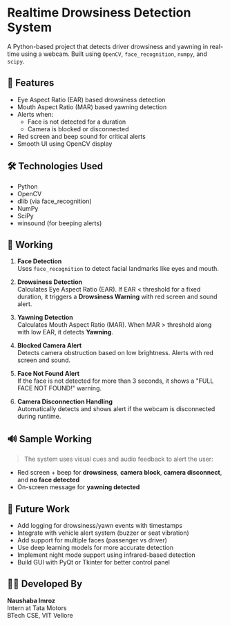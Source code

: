 # Realtime Drowsiness Detection System

A Python-based project that detects driver drowsiness and yawning in real-time using a webcam. Built using `OpenCV`, `face_recognition`, `numpy`, and `scipy`.

## 🚀 Features

- Eye Aspect Ratio (EAR) based drowsiness detection
- Mouth Aspect Ratio (MAR) based yawning detection
- Alerts when:
  - Face is not detected for a duration
  - Camera is blocked or disconnected
- Red screen and beep sound for critical alerts
- Smooth UI using OpenCV display

## 🛠️ Technologies Used

- Python
- OpenCV
- dlib (via face_recognition)
- NumPy
- SciPy
- winsound (for beeping alerts)

## 📸 Working

1. **Face Detection**  
   Uses `face_recognition` to detect facial landmarks like eyes and mouth.

2. **Drowsiness Detection**  
   Calculates Eye Aspect Ratio (EAR). If EAR < threshold for a fixed duration, it triggers a **Drowsiness Warning** with red screen and sound alert.

3. **Yawning Detection**  
   Calculates Mouth Aspect Ratio (MAR). When MAR > threshold along with low EAR, it detects **Yawning**.

4. **Blocked Camera Alert**  
   Detects camera obstruction based on low brightness. Alerts with red screen and sound.

5. **Face Not Found Alert**  
   If the face is not detected for more than 3 seconds, it shows a "FULL FACE NOT FOUND!" warning.

6. **Camera Disconnection Handling**  
   Automatically detects and shows alert if the webcam is disconnected during runtime.

## 🔊 Sample Working

> The system uses visual cues and audio feedback to alert the user:
- Red screen + beep for **drowsiness**, **camera block**, **camera disconnect**, and **no face detected**
- On-screen message for **yawning detected**

## 🔮 Future Work

- Add logging for drowsiness/yawn events with timestamps
- Integrate with vehicle alert system (buzzer or seat vibration)
- Add support for multiple faces (passenger vs driver)
- Use deep learning models for more accurate detection
- Implement night mode support using infrared-based detection
- Build GUI with PyQt or Tkinter for better control panel

## 🧑‍💻 Developed By

**Naushaba Imroz**  
Intern at Tata Motors  
BTech CSE, VIT Vellore
